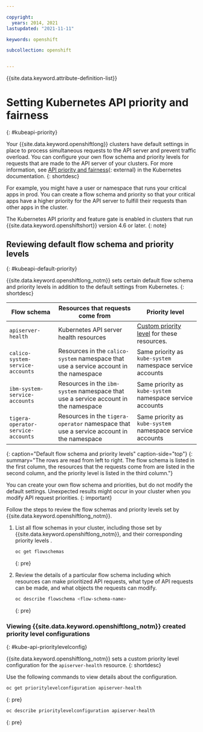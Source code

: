 ```yaml
---

copyright: 
  years: 2014, 2021
lastupdated: "2021-11-11"

keywords: openshift

subcollection: openshift


---
```


{{site.data.keyword.attribute-definition-list}}

# Setting Kubernetes API priority and fairness
{: #kubeapi-priority}

Your {{site.data.keyword.openshiftlong}} clusters have default settings in place to process simultaneous requests to the API server and prevent traffic overload. You can configure your own flow schema and priority levels for requests that are made to the API server of your clusters. For more information, see [API priority and fairness](https://kubernetes.io/docs/concepts/cluster-administration/flow-control/){: external} in the Kubernetes documentation.
{: shortdesc}

For example, you might have a user or namespace that runs your critical apps in prod. You can create a flow schema and priority so that your critical apps have a higher priority for the API server to fulfill their requests than other apps in the cluster.

The Kubernetes API priority and feature gate is enabled in clusters that run {{site.data.keyword.openshiftshort}} version 4.6 or later.
{: note}

## Reviewing default flow schema and priority levels
{: #kubeapi-default-priority}

{{site.data.keyword.openshiftlong_notm}} sets certain default flow schema and priority levels in addition to the default settings from Kubernetes.
{: shortdesc}

| Flow schema | Resources that requests come from | Priority level |
| ----------- | --------- | -------------- |
| `apiserver-health` | Kubernetes API server health resources | [Custom priority level](#kube-api-prioritylevelconfig) for these resources. |
| `calico-system-service-accounts` | Resources in the `calico-system` namespace that use a service account in the namespace | Same priority as `kube-system` namespace service accounts |
| `ibm-system-service-accounts` | Resources in the `ibm-system` namespace that use a service account in the namespace | Same priority as `kube-system` namespace service accounts |
| `tigera-operator-service-accounts` | Resources in the `tigera-operator` namespace that use a service account in the namespace | Same priority as `kube-system` namespace service accounts |
{: caption="Default flow schema and priority levels" caption-side="top"}
{: summary="The rows are read from left to right. The flow schema is listed in the first column, the resources that the requests come from are listed in the second column, and the priority level is listed in the third column."}

You can create your own flow schema and priorities, but do not modify the default settings. Unexpected results might occur in your cluster when you modify API request priorities.
{: important}

Follow the steps to review the flow schemas and priority levels set by {{site.data.keyword.openshiftlong_notm}}.

1. List all flow schemas in your cluster, including those set by {{site.data.keyword.openshiftlong_notm}}, and their corresponding priority levels .
    ```sh
    oc get flowschemas
    ```
    {: pre} 


2. Review the details of a particular flow schema including which resources can make prioritized API requests, what type of API requests can be made, and what objects the requests can modify.
    ```sh
    oc describe flowschema <flow-schema-name>
    ```
    {: pre}

### Viewing {{site.data.keyword.openshiftlong_notm}} created priority level configurations
{: #kube-api-prioritylevelconfig}

{{site.data.keyword.openshiftlong_notm}} sets a custom priority level configuration for the `apiserver-health` resource. 
{: shortdesc}

Use the following commands to view details about the configuration. 

```sh
oc get prioritylevelconfiguration apiserver-health
```
{: pre}
 
```sh
oc describe prioritylevelconfiguration apiserver-health
```
{: pre}








